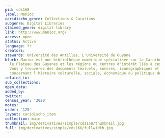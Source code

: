 ```yaml
---
pid: cds168
label: Manioc
caridischo_genre: Collections & Curations
subgenre: Digital Libraries
claimed_genre: digital library
link: http://www.manioc.org/
access: open
status: Active
language: fr
creators:
stewards: Université des Antilles, L'Université de Guyane
blurb: Manioc est une bibliothèque numérique spécialisée sur la Caraïbe, l'Amazonie,
  le Plateau des Guyanes et les régions ou centres d'intérêt liés à ces territoires.
  Vous y trouverez des documents textuels, sonores, iconographiques et des références
  concernant l'histoire culturelle, sociale, économique ou politique de ces pays.
related_to:
sub_collections:
open_data:
added_by:
twitter:
census_year: '2020'
notes:
order: '125'
layout: caridischo_item
collection: main
thumbnail: img/derivatives/simple/cds168/thumbnail.jpg
full: img/derivatives/simple/cds168/fullwidth.jpg
---
```

